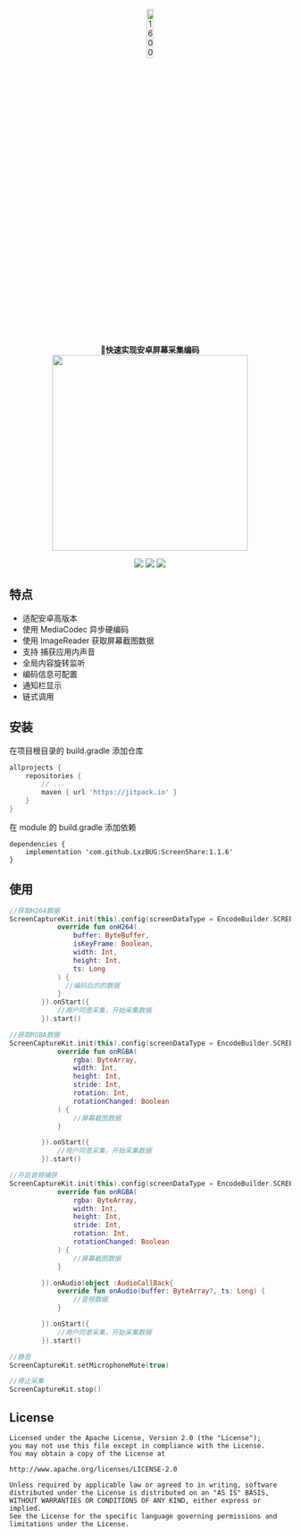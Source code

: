 <p align="center"><img src="https://img-blog.csdnimg.cn/20210804173939408.png" alt="1600" width="15%"/></p>

<p align="center">
    <strong>🌴快速实现安卓屏幕采集编码</strong><br>
 <img src="https://img-blog.csdnimg.cn/20210804181338740.png?x-oss-process=image/watermark,type_ZmFuZ3poZW5naGVpdGk,shadow_10,text_aHR0cHM6Ly9ibG9nLmNzZG4ubmV0L3FxXzE1NzQxNjAz,size_16,color_FFFFFF,t_70" width="350"/>
</p>



<p align="center">
<a href="https://jitpack.io/##LxzBUG/ScreenShare"><img src="https://jitpack.io/v/LxzBUG/ScreenShare.svg"/></a>
<img src="https://img.shields.io/badge/language-kotlin-orange.svg"/>
<img src="https://img.shields.io/badge/license-Apache-blue"/>
</p>

## 特点

- 适配安卓高版本
- 使用 MediaCodec 异步硬编码
- 使用 ImageReader 获取屏幕截图数据
- 支持 捕获应用内声音
- 全局内容旋转监听
- 编码信息可配置
- 通知栏显示
- 链式调用

## 安装

在项目根目录的 build.gradle 添加仓库

```groovy
allprojects {
    repositories {
        // ...
        maven { url 'https://jitpack.io' }
    }
}
```

在 module 的 build.gradle 添加依赖

```
dependencies {
    implementation 'com.github.LxzBUG:ScreenShare:1.1.6'
}
```

## 使用

```kotlin
//获取H264数据
ScreenCaptureKit.init(this).config(screenDataType = EncodeBuilder.SCREEN_DATA_TYPE.H264).onH264(object :H264CallBack{
            override fun onH264(
                buffer: ByteBuffer,
                isKeyFrame: Boolean,
                width: Int,
                height: Int,
                ts: Long
            ) {
              //编码后的的数据
            }
        }).onStart({
            //用户同意采集，开始采集数据
        }).start()

//获取RGBA数据
ScreenCaptureKit.init(this).config(screenDataType = EncodeBuilder.SCREEN_DATA_TYPE.RGBA).onRGBA(object :RGBACallBack{
            override fun onRGBA(
                rgba: ByteArray,
                width: Int,
                height: Int,
                stride: Int,
                rotation: Int,
                rotationChanged: Boolean
            ) {
                //屏幕截图数据
            }

        }).onStart({
            //用户同意采集，开始采集数据
        }).start()

//开启音频捕获
ScreenCaptureKit.init(this).config(screenDataType = EncodeBuilder.SCREEN_DATA_TYPE.RGBA,audioCapture = true).onRGBA(object :RGBACallBack{
            override fun onRGBA(
                rgba: ByteArray,
                width: Int,
                height: Int,
                stride: Int,
                rotation: Int,
                rotationChanged: Boolean
            ) {
                //屏幕截图数据
            }

        }).onAudio(object :AudioCallBack{
            override fun onAudio(buffer: ByteArray?, ts: Long) {
                //音频数据
            }

        }).onStart({
            //用户同意采集，开始采集数据
        }).start()

//静音
ScreenCaptureKit.setMicrophoneMute(true)

//停止采集
ScreenCaptureKit.stop()
```



## License

```
Licensed under the Apache License, Version 2.0 (the "License");
you may not use this file except in compliance with the License.
You may obtain a copy of the License at

http://www.apache.org/licenses/LICENSE-2.0

Unless required by applicable law or agreed to in writing, software
distributed under the License is distributed on an "AS IS" BASIS,
WITHOUT WARRANTIES OR CONDITIONS OF ANY KIND, either express or implied.
See the License for the specific language governing permissions and
limitations under the License.
```
